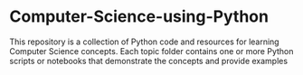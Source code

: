 # Computer-Science-using-Python
This repository is a collection of Python code and resources for learning Computer Science concepts. Each topic folder contains one or more Python scripts or notebooks that demonstrate the concepts and provide examples
